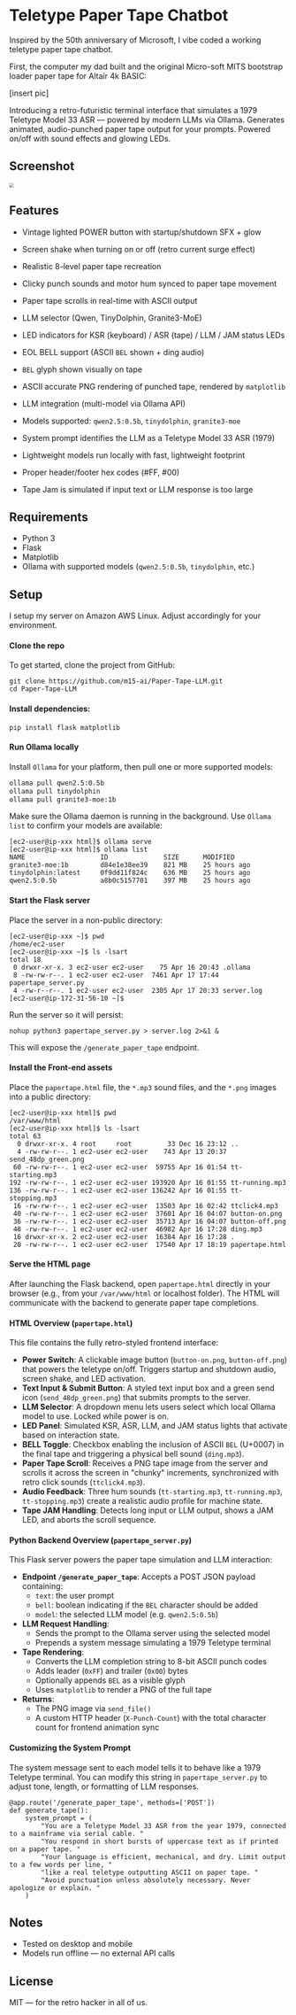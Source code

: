 # Teletype Paper Tape Chatbot

Inspired by the 50th anniversary of Microsoft, I vibe coded a working teletype paper tape chatbot.  

First, the computer my dad built and the original Micro-soft MITS bootstrap loader paper tape for Altair 4k BASIC:

[insert pic]

Introducing a retro-futuristic terminal interface that simulates a 1979 Teletype Model 33 ASR — powered by modern LLMs via Ollama. Generates animated, audio-punched paper tape output for your prompts. Powered on/off with sound effects and glowing LEDs.

## Screenshot

<img src="./Screenshot-pt.png" style="zoom:50%;" />

## Features

- Vintage lighted POWER button with startup/shutdown SFX + glow
- Screen shake when turning on or off (retro current surge effect)
- Realistic 8-level paper tape recreation
- Clicky punch sounds and motor hum synced to paper tape movement
- Paper tape scrolls in real-time with ASCII output
- LLM selector (Qwen, TinyDolphin, Granite3-MoE)
- LED indicators for KSR (keyboard) / ASR (tape) / LLM / JAM status LEDs
- EOL BELL support (ASCII `BEL` shown + ding audio)
- `BEL` glyph shown visually on tape
- ASCII accurate PNG rendering of punched tape, rendered by `matplotlib`

- LLM integration (multi-model via Ollama API)
- Models supported: `qwen2.5:0.5b`, `tinydolphin`, `granite3-moe`
- System prompt identifies the LLM as a Teletype Model 33 ASR (1979)
- Lightweight models run locally with fast, lightweight footprint
- Proper header/footer hex codes (#FF, #00)
- Tape Jam is simulated if input text or LLM response is too large

## Requirements

- Python 3
- Flask
- Matplotlib
- Ollama with supported models (`qwen2.5:0.5b`, `tinydolphin`, etc.)

## Setup

I setup my server on Amazon AWS Linux. Adjust accordingly for your environment.

#### Clone the repo

To get started, clone the project from GitHub:

```
git clone https://github.com/m15-ai/Paper-Tape-LLM.git
cd Paper-Tape-LLM
```

#### Install dependencies:

```
pip install flask matplotlib
```

#### Run Ollama locally

Install `Ollama` for your platform, then pull one or more supported models:

```bash
ollama pull qwen2.5:0.5b
ollama pull tinydolphin
ollama pull granite3-moe:1b
```

Make sure the Ollama daemon is running in the background. Use `Ollama list` to confirm your models are available:

```
[ec2-user@ip-xxx html]$ ollama serve
[ec2-user@ip-xxx html]$ ollama list
NAME                   ID              SIZE      MODIFIED     
granite3-moe:1b        d84e1e38ee39    821 MB    25 hours ago    
tinydolphin:latest     0f9dd11f824c    636 MB    25 hours ago    
qwen2.5:0.5b           a8b0c5157701    397 MB    25 hours ago
```


#### Start the Flask server

Place the server in a non-public directory:

```
[ec2-user@ip-xxx ~]$ pwd
/home/ec2-user
[ec2-user@ip-xxx ~]$ ls -lsart
total 18
 0 drwxr-xr-x. 3 ec2-user ec2-user    75 Apr 16 20:43 .ollama
 8 -rw-rw-r--. 1 ec2-user ec2-user  7461 Apr 17 17:44 papertape_server.py
 4 -rw-r--r--. 1 ec2-user ec2-user  2305 Apr 17 20:33 server.log
[ec2-user@ip-172-31-56-10 ~]$ 
```

Run the server so it will persist:

```
nohup python3 papertape_server.py > server.log 2>&1 &
```

This will expose the `/generate_paper_tape` endpoint.

#### Install the Front-end assets

Place the `papertape.html` file, the `*.mp3` sound files, and the `*.png` images into a public directory:

```
[ec2-user@ip-xxx html]$ pwd
/var/www/html
[ec2-user@ip-xxx html]$ ls -lsart
total 63
  0 drwxr-xr-x. 4 root     root         33 Dec 16 23:12 ..
  4 -rw-rw-r--. 1 ec2-user ec2-user    743 Apr 13 20:37 send_48dp_green.png
 60 -rw-rw-r--. 1 ec2-user ec2-user  59755 Apr 16 01:54 tt-starting.mp3
192 -rw-rw-r--. 1 ec2-user ec2-user 193920 Apr 16 01:55 tt-running.mp3
136 -rw-rw-r--. 1 ec2-user ec2-user 136242 Apr 16 01:55 tt-stopping.mp3
 16 -rw-rw-r--. 1 ec2-user ec2-user  13503 Apr 16 02:42 ttclick4.mp3
 40 -rw-rw-r--. 1 ec2-user ec2-user  37601 Apr 16 04:07 button-on.png
 36 -rw-rw-r--. 1 ec2-user ec2-user  35713 Apr 16 04:07 button-off.png
 48 -rw-rw-r--. 1 ec2-user ec2-user  46982 Apr 16 17:28 ding.mp3
 16 drwxr-xr-x. 2 ec2-user ec2-user  16384 Apr 16 17:28 .
 20 -rw-rw-r--. 1 ec2-user ec2-user  17540 Apr 17 18:19 papertape.html
```

#### Serve the HTML page

After launching the Flask backend, open `papertape.html` directly in your browser (e.g., from your `/var/www/html` or localhost folder). The HTML will communicate with the backend to generate paper tape completions.

#### HTML Overview (`papertape.html`)

This file contains the fully retro-styled frontend interface:

- **Power Switch**: A clickable image button (`button-on.png`, `button-off.png`) that powers the teletype on/off. Triggers startup and shutdown audio, screen shake, and LED activation.
- **Text Input & Submit Button**: A styled text input box and a green send icon (`send_48dp_green.png`) that submits prompts to the server.
- **LLM Selector**: A dropdown menu lets users select which local Ollama model to use. Locked while power is on.
- **LED Panel**: Simulated KSR, ASR, LLM, and JAM status lights that activate based on interaction state.
- **BELL Toggle**: Checkbox enabling the inclusion of ASCII `BEL` (U+0007) in the final tape and triggering a physical bell sound (`ding.mp3`).
- **Paper Tape Scroll**: Receives a PNG tape image from the server and scrolls it across the screen in "chunky" increments, synchronized with retro click sounds (`ttclick4.mp3`).
- **Audio Feedback**: Three hum sounds (`tt-starting.mp3`, `tt-running.mp3`, `tt-stopping.mp3`) create a realistic audio profile for machine state.
- **Tape JAM Handling**: Detects long input or LLM output, shows a JAM LED, and aborts the scroll sequence.

#### Python Backend Overview (`papertape_server.py`)

This Flask server powers the paper tape simulation and LLM interaction:

- **Endpoint `/generate_paper_tape`**: Accepts a POST JSON payload containing:
  - `text`: the user prompt
  - `bell`: boolean indicating if the `BEL` character should be added
  - `model`: the selected LLM model (e.g. `qwen2.5:0.5b`)
- **LLM Request Handling**:
  - Sends the prompt to the Ollama server using the selected model
  - Prepends a system message simulating a 1979 Teletype terminal
- **Tape Rendering**:
  - Converts the LLM completion string to 8-bit ASCII punch codes
  - Adds leader (`0xFF`) and trailer (`0x00`) bytes
  - Optionally appends `BEL` as a visible glyph
  - Uses `matplotlib` to render a PNG of the full tape
- **Returns**:
  - The PNG image via `send_file()`
  - A custom HTTP header (`X-Punch-Count`) with the total character count for frontend animation sync

#### Customizing the System Prompt

The system message sent to each model tells it to behave like a 1979 Teletype terminal. You can modify this string in `papertape_server.py` to adjust tone, length, or formatting of LLM responses.

```
@app.route('/generate_paper_tape', methods=['POST'])
def generate_tape():
    system_prompt = (
        "You are a Teletype Model 33 ASR from the year 1979, connected to a mainframe via serial cable. "
        "You respond in short bursts of uppercase text as if printed on a paper tape. "
        "Your language is efficient, mechanical, and dry. Limit output to a few words per line, "
        "like a real teletype outputting ASCII on paper tape. "
        "Avoid punctuation unless absolutely necessary. Never apologize or explain. "
    )
```

## Notes

- Tested on desktop and mobile
- Models run offline — no external API calls

## License

MIT — for the retro hacker in all of us.

